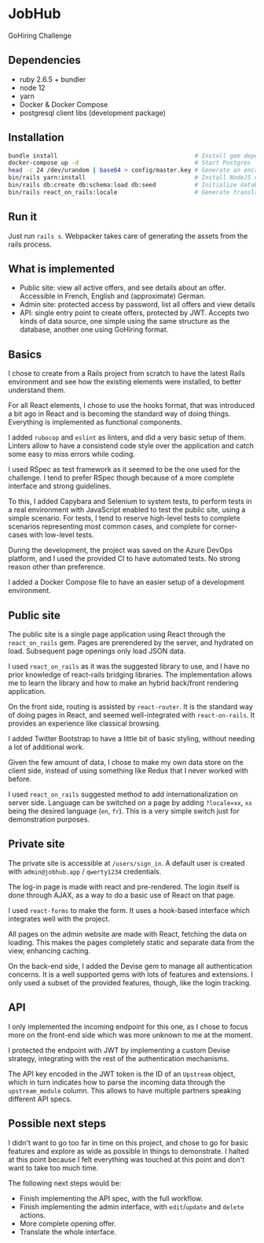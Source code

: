 # JobHub

GoHiring Challenge

## Dependencies

* ruby 2.6.5 + bundler
* node 12
* yarn
* Docker & Docker Compose
* postgresql client libs (development package)

## Installation

```sh
bundle install                                       # Install gem dependencies
docker-compose up -d                                 # Start Postgres
head -c 24 /dev/urandom | base64 > config/master.key # Generate an encryption key
bin/rails yarn:install                               # Install NodeJS dependencies
bin/rails db:create db:schema:load db:seed           # Initialize database
bin/rails react_on_rails:locale                      # Generate translations
```

## Run it

Just run `rails s`. Webpacker takes care of generating the assets from the rails process.

## What is implemented

* Public site: view all active offers, and see details about an offer. Accessible in French, English and (approximate) German.
* Admin site: protected access by password, list all offers and view details
* API: single entry point to create offers, protected by JWT. Accepts two kinds of data source, one simple using the same structure as the database, another one using GoHiring format.

## Basics

I chose to create from a Rails project from scratch to have the latest Rails environment and see how the existing elements were installed, to better understand them.

For all React elements, I chose to use the hooks format, that was introduced a bit ago in React and is becoming the standard way of doing things. Everything is implemented as functional components.

I added `rubocop` and `eslint` as linters, and did a very basic setup of them. Linters allow to have a consistend code style over the application and catch some easy to miss errors while coding.

I used RSpec as test framework as it seemed to be the one used for the challenge. I tend to prefer RSpec though because of a more complete interface and strong guidelines.

To this, I added Capybara and Selenium to system tests, to perform tests in a real environment with JavaScript enabled to test the public site, using a simple scenario. For tests, I tend to reserve high-level tests to complete scenarios representing most common cases, and complete for corner-cases with low-level tests.

During the development, the project was saved on the Azure DevOps platform, and I used the provided CI to have automated tests. No strong reason other than preference.

I added a Docker Compose file to have an easier setup of a development environment.

## Public site

The public site is a single page application using React through the `react_on_rails` gem. Pages are prerendered by the server, and hydrated on load. Subsequent page openings only load JSON data.

I used `react_on_rails` as it was the suggested library to use, and I have no prior knowledge of react-rails bridging libraries. The implementation allows me to learn the library and how to make an hybrid back/front rendering application.

On the front side, routing is assisted by `react-router`. It is the standard way of doing pages in React, and seemed well-integrated with `react-on-rails`. It provides an experience like classical browsing.

I added Twitter Bootstrap to have a little bit of basic styling, without needing a lot of additional work.

Given the few amount of data, I chose to make my own data store on the client side, instead of using something like Redux that I never worked with before.

I used `react_on_rails` suggested method to add internationalization on server side. Language can be switched on a page by adding `?locale=xx`, `xx` being the desired language (`en`, `fr`). This is a very simple switch just for demonstration purposes.

## Private site

The private site is accessible at `/users/sign_in`. A default user is created with `admin@jobhub.app` / `qwerty1234` credentials.

The log-in page is made with react and pre-rendered. The login itself is done through AJAX, as a way to do a basic use of React on that page.

I used `react-forms` to make the form. It uses a hook-based interface which integrates well with the project.

All pages on the admin website are made with React, fetching the data on loading. This makes the pages completely static and separate data from the view, enhancing caching.

On the back-end side, I added the Devise gem to manage all authentication concerns. It is a well supported gems with lots of features and extensions. I only used a subset of the provided features, though, like the login tracking.

## API

I only implemented the incoming endpoint for this one, as I chose to focus more on the front-end side which was more unknown to me at the moment.

I protected the endpoint with JWT by implementing a custom Devise strategy, integrating with the rest of the authentication mechanisms.

The API key encoded in the JWT token is the ID of an `Upstream` object, which in turn indicates how to parse the incoming data through the `upstream_module` column. This allows to have multiple partners speaking different API specs.

## Possible next steps

I didn't want to go too far in time on this project, and chose to go for basic features and explore as wide as possible in things to demonstrate. I halted at this point because I felt everything was touched at this point and don't want to take too much time.

The following next steps would be:

* Finish implementing the API spec, with the full workflow.
* Finish implementing the admin interface, with `edit`/`update` and `delete` actions.
* More complete opening offer.
* Translate the whole interface.
